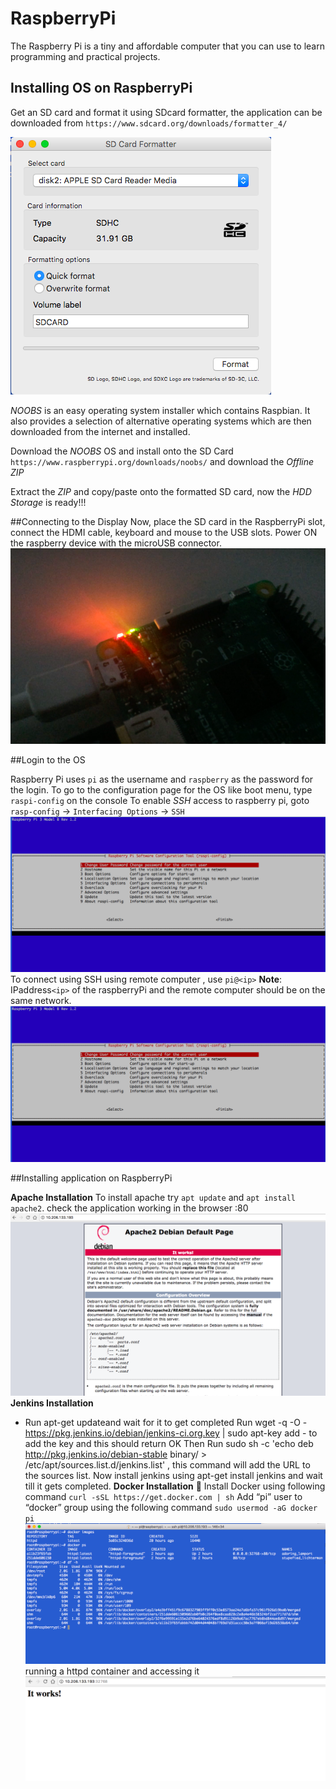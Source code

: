 # RaspberryPi
The Raspberry Pi is a tiny and affordable computer that you can use to learn programming and practical projects.

## Installing OS on RaspberryPi

Get an SD card and format it using SDcard formatter, the application can be downloaded from `https://www.sdcard.org/downloads/formatter_4/` 

![](/images/SDCardFormatting.png)

*NOOBS* is an easy operating system installer which contains Raspbian. It also provides a selection of alternative operating systems which are then downloaded from the internet and installed.

Download the *NOOBS* OS and install onto the SD Card `https://www.raspberrypi.org/downloads/noobs/` and download the *Offline ZIP*

Extract the *ZIP* and copy/paste onto the formatted SD card, now the *HDD Storage* is ready!!!

##Connecting to the Display
Now, place the SD card in the RaspberryPi slot, connect the HDMI cable, keyboard and mouse to the USB slots.
Power ON the raspberry device with the microUSB connector.
![](/images/BootingGreenLight.png)

##Login to the OS

Raspberry Pi uses `pi` as the username and `raspberry` as the password for the login.
To go to the configuration page for the OS like boot menu, type `raspi-config` on the console
To enable *SSH* access to raspberry pi, goto `rasp-config` -> `Interfacing Options` ->  `SSH`
![](/images/configmenu.png)
To connect using SSH using remote computer , use `pi@<ip>` 
**Note**: IPaddress`<ip>` of the raspberryPi and the remote computer should be on the same network.
![](/images/configmenu.png)

##Installing application on RaspberryPi

**Apache Installation**
To install apache try `apt update` and `apt install apache2`.
check the application working in the browser <ip>:80 ![](/images/apache.png)
**Jenkins Installation**
- Run apt-get updateand wait for it to get completed
Run wget -q -O - https://pkg.jenkins.io/debian/jenkins-ci.org.key | sudo apt-key add - to add the key and this should return OK
Then Run sudo sh -c 'echo deb http://pkg.jenkins.io/debian-stable binary/ > /etc/apt/sources.list.d/jenkins.list' , this command will add the URL to the sources list.
Now install jenkins using apt-get install jenkins and wait till it gets completed.
**Docker Installation** :whale:
Install Docker using following command `curl -sSL https://get.docker.com | sh`
Add “pi” user to “docker” group using the following command `sudo usermod -aG docker pi`
![](/images/docker.png)
  running a httpd container and accessing it
  ![](/images/httpdcontainer.png)
